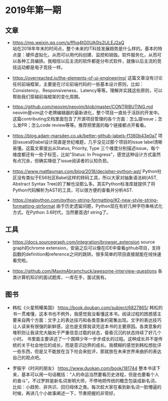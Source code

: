 # 2019年第一期

## 文章
- https://mp.weixin.qq.com/s/ffhq4tG0UA0Is2IJLEJ2aQ  
站在2018年年末的时间点，整个未来的IT科技发展趋势是什么样的。基本的特点是：硬件虚拟化，从而可以用代码创建、监控和销毁。软件服务化，从而可以各种工具编排。我相信以后主流的软件都是分布式软件，就像以后主流的竞技运动都是电子竞技一样。

- https://overreacted.io/the-elements-of-ui-engineering/ 
这篇文章没有讨论任何前端框架，主要是在讨论前端代码的一些基本设计原则，比如：Consistency、Responsiveness、Latency等等。理解并实践这些原则，可以帮助我们穿越前端框架的变化周期。

- https://github.com/neovim/neovim/blob/master/CONTRIBUTING.md 
neovim是vim这个老牌编辑器的最新进化，整个项目一直处于活跃的开发中。这篇contributing文档里面包含了开源项目管理的各个方面：怎么提issue；怎么发PR；怎么code review等等。推荐把里面的每个链接都点开看看。

- https://blog.adam-marsden.co.uk/better-github-labels-f1360b43e0a7 
项目issues的label设计简直是世纪难题，几乎没见过那个项目的issue label清晰易懂。这篇文章提出从Status, Priority, Type 三个维度分别描述issue，每个维度都还有一些子标签，比如"Status: In Progress"，感觉这种设计方式虽然有点冗余，但确实降低了issue阅读者的认知负担。

- https://www.mattlayman.com/blog/2018/decipher-python-ast/ 
Python社区没有类似于ES6社区Babel这样的转码工具，所以大家对抽象语法树(AST, Abstract Syntax Tree)的了解也没那么多。其实Python标准库就提供了将Python代码解析为AST的工具，可以很方便的查看并分析AST.

- https://realpython.com/python-string-formatting/#2-new-style-string-formatting-strformat 
由于历史遗留问题，Python现在有好几种字符串格式化方式。在Python 3.6时代，当然要首选f string了。

## 工具
- https://docs.sourcegraph.com/integration/browser_extension 
source graph的chrome extension，安装之后可以像在IDE中查看github项目，支持函数的definition和reference之间的跳转。很多简单的项目直接就能在线快速看完啦。

- https://github.com/MaximAbramchuck/awesome-interview-questions 
各类计算机知识的面试题库，一库在手，面试我有。


## 图书
- 韩松《火星照耀美国》
https://book.douban.com/subject/6827865/ 
韩松的书一贯难懂，这本书也不例外，我感觉我没看懂这本书。阅读过程的困惑感主要来自两个方面：文字上的表达技巧和各类意象的密集出现。文字的表达技巧让人读来有很强的新鲜感，这也是支撑我读完这本书的主要原因。各类意象的堆积则让我读完大脑处于严重信息过载的状态，昏昏沉沉的状态持续了好几个小时。
书里面主要讲述了一个围棋少年一步步成长的过程。这种成长并不是传统的关于社会地位的成长，而是意识边界的成长。我模糊的感觉到韩松想批评一些东西，但是又不能放在当下社会来批评，那就放在未来世界来曲折的表达自己的观点吧。


- 罗振宇《时间的朋友》
https://www.duokan.com/book/181744 
整本书读下来，基本可以用一句话概括：“人的命运当然要看历史进程，但是也要看个人的奋斗”。不过罗胖是新名词发明大师，不停地把传统的概念包装成新名词，比如：小趋势、非共识、回归母体之类。每次趁大家在看到新名词一脸懵逼的时候，再讲几个小故事阐述一下，节奏把握的非常好。


